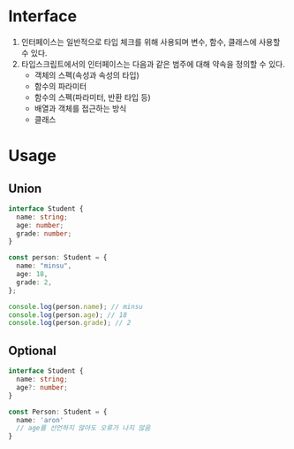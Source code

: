 # Interface
1. 인터페이스는 일반적으로 타입 체크를 위해 사용되며 변수, 함수, 클래스에 사용할 수 있다.
2. 타입스크립트에서의 인터페이스는 다음과 같은 범주에 대해 약속을 정의할 수 있다.
    + 객체의 스펙(속성과 속성의 타입)
    + 함수의 파라미터
    + 함수의 스펙(파라미터, 반환 타입 등)
    + 배열과 객체를 접근하는 방식
    + 클래스

# Usage
## Union
```ts
interface Student {
  name: string;
  age: number;
  grade: number;
}

const person: Student = {
  name: "minsu",
  age: 18,
  grade: 2, 
};

console.log(person.name); // minsu
console.log(person.age); // 18
console.log(person.grade); // 2
```

## Optional
```ts
interface Student {
  name: string;
  age?: number;
}

const Person: Student = {
  name: 'aron'
  // age를 선언하지 않아도 오류가 나지 않음
}

```



